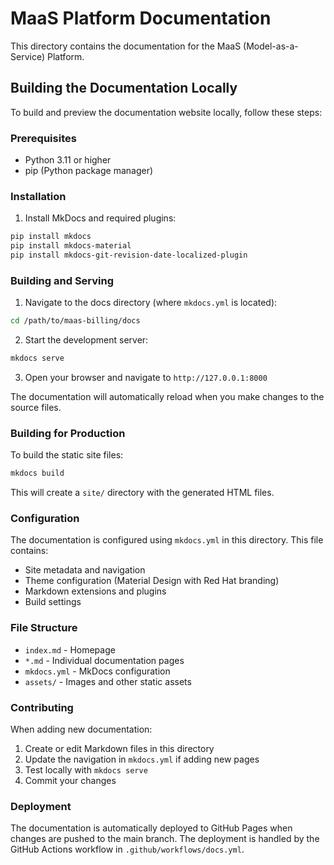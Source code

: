 # MaaS Platform Documentation

This directory contains the documentation for the MaaS (Model-as-a-Service) Platform.

## Building the Documentation Locally

To build and preview the documentation website locally, follow these steps:

### Prerequisites

- Python 3.11 or higher
- pip (Python package manager)

### Installation

1. Install MkDocs and required plugins:

```bash
pip install mkdocs
pip install mkdocs-material
pip install mkdocs-git-revision-date-localized-plugin
```

### Building and Serving

1. Navigate to the docs directory (where `mkdocs.yml` is located):

```bash
cd /path/to/maas-billing/docs
```

2. Start the development server:

```bash
mkdocs serve
```

3. Open your browser and navigate to `http://127.0.0.1:8000`

The documentation will automatically reload when you make changes to the source files.

### Building for Production

To build the static site files:

```bash
mkdocs build
```

This will create a `site/` directory with the generated HTML files.

### Configuration

The documentation is configured using `mkdocs.yml` in this directory. This file contains:

- Site metadata and navigation
- Theme configuration (Material Design with Red Hat branding)
- Markdown extensions and plugins
- Build settings

### File Structure

- `index.md` - Homepage
- `*.md` - Individual documentation pages
- `mkdocs.yml` - MkDocs configuration
- `assets/` - Images and other static assets

### Contributing

When adding new documentation:

1. Create or edit Markdown files in this directory
2. Update the navigation in `mkdocs.yml` if adding new pages
3. Test locally with `mkdocs serve`
4. Commit your changes

### Deployment

The documentation is automatically deployed to GitHub Pages when changes are pushed to the main branch. The deployment is handled by the GitHub Actions workflow in `.github/workflows/docs.yml`.